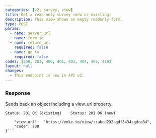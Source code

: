 ```yaml
---
categories: [v2, survey, view]
title: Get a read-only survey (new or existing)
description: This view shows an empty readonly form.
type: POST
params: 
  - name: server_url 
  - name: form_id
  - name: return_url
    required: false
  - name: go_to
    required: false
codes: [200, 201, 400, 401, 403, 404, 405, 410]
layout: null
changes: 
  - This endpoint is new in API v2.
---
```


### Response

Sends back an object including a view_url property.

```Status: 201 OK (existing)    Status: 201 OK (new)```
```{
    "view_url":  "https://enke.to/view/::abcd232agdf3434sgdra34",
    "code": 200
}```

